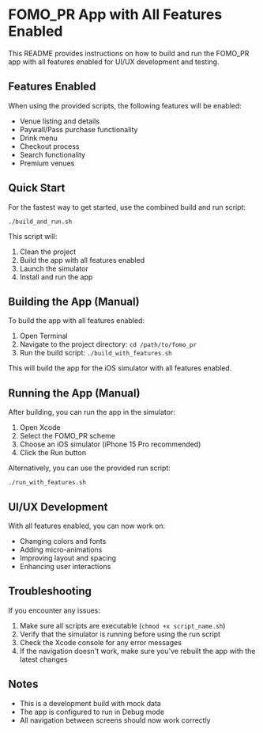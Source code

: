 # FOMO_PR App with All Features Enabled

This README provides instructions on how to build and run the FOMO_PR app with all features enabled for UI/UX development and testing.

## Features Enabled

When using the provided scripts, the following features will be enabled:

- Venue listing and details
- Paywall/Pass purchase functionality
- Drink menu
- Checkout process
- Search functionality
- Premium venues

## Quick Start

For the fastest way to get started, use the combined build and run script:

```
./build_and_run.sh
```

This script will:
1. Clean the project
2. Build the app with all features enabled
3. Launch the simulator
4. Install and run the app

## Building the App (Manual)

To build the app with all features enabled:

1. Open Terminal
2. Navigate to the project directory: `cd /path/to/fomo_pr`
3. Run the build script: `./build_with_features.sh`

This will build the app for the iOS simulator with all features enabled.

## Running the App (Manual)

After building, you can run the app in the simulator:

1. Open Xcode
2. Select the FOMO_PR scheme
3. Choose an iOS simulator (iPhone 15 Pro recommended)
4. Click the Run button

Alternatively, you can use the provided run script:

```
./run_with_features.sh
```

## UI/UX Development

With all features enabled, you can now work on:

- Changing colors and fonts
- Adding micro-animations
- Improving layout and spacing
- Enhancing user interactions

## Troubleshooting

If you encounter any issues:

1. Make sure all scripts are executable (`chmod +x script_name.sh`)
2. Verify that the simulator is running before using the run script
3. Check the Xcode console for any error messages
4. If the navigation doesn't work, make sure you've rebuilt the app with the latest changes

## Notes

- This is a development build with mock data
- The app is configured to run in Debug mode
- All navigation between screens should now work correctly 